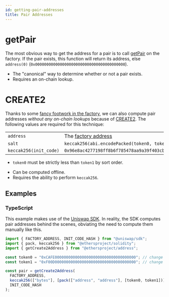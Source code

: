 ```yaml
---
id: getting-pair-addresses
title: Pair Addresses
---
```


# getPair

The most obvious way to get the address for a pair is to call [getPair](../../../protocol/V2/reference/smart-contracts/factory#getpair) on the factory. If the pair exists, this function will return its address, else `address(0)` (`0x0000000000000000000000000000000000000000`).

- The "canonical" way to determine whether or not a pair exists.
- Requires an on-chain lookup.

# CREATE2

Thanks to some [fancy footwork in the factory](https://github.com/Uniswap/uniswap-v2-core/blob/master/contracts/UniswapV2Factory.sol#L32), we can also compute pair addresses _without any on-chain lookups_ because of [CREATE2](https://eips.ethereum.org/EIPS/eip-1014). The following values are required for this technique:

|                        |                                                                               |
| :--------------------- | :---------------------------------------------------------------------------- |
| `address`              | The [factory address](../../../protocol/V2/reference/smart-contracts/factory) |
| `salt`                 | `keccak256(abi.encodePacked(token0, token1))`                                 |
| `keccak256(init_code)` | `0x96e8ac4277198ff8b6f785478aa9a39f403cb768dd02cbee326c3e7da348845f`          |

- `token0` must be strictly less than `token1` by sort order.

* Can be computed offline.
* Requires the ability to perform `keccak256`.

## Examples

### TypeScript

This example makes use of the [Uniswap SDK](../reference/getting-started). In reality, the SDK computes pair addresses behind the scenes, obviating the need to compute them manually like this.

```typescript
import { FACTORY_ADDRESS, INIT_CODE_HASH } from "@uniswap/sdk";
import { pack, keccak256 } from "@ethersproject/solidity";
import { getCreate2Address } from "@ethersproject/address";

const token0 = "0xCAFE000000000000000000000000000000000000"; // change me!
const token1 = "0xF00D000000000000000000000000000000000000"; // change me!

const pair = getCreate2Address(
  FACTORY_ADDRESS,
  keccak256(["bytes"], [pack(["address", "address"], [token0, token1])]),
  INIT_CODE_HASH
);
```
